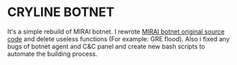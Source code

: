 # CRYLINE BOTNET
It's a simple rebuild of MIRAI botnet. I rewrote [MIRAI botnet original source code](https://github.com/jgamblin/Mirai-Source-Code) and delete useless functions (For example: GRE flood). 
Also i fixed any bugs of botnet agent and C&C panel and create new bash scripts to automate the building process.

